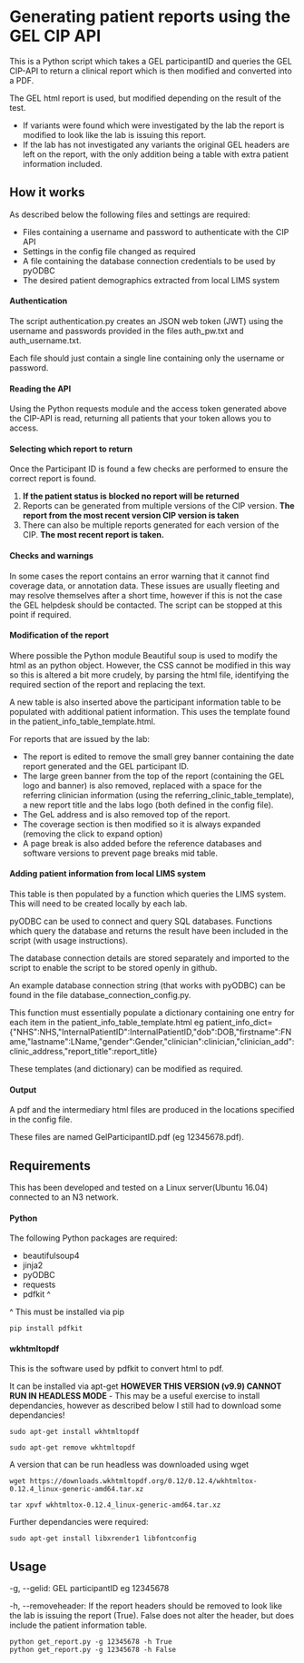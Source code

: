 # Generating patient reports using the GEL CIP API
This is a Python script which takes a GEL participantID and queries the GEL CIP-API to return a clinical report which is then modified and converted into a PDF.

The GEL html report is used, but modified depending on the result of the test. 
- If variants were found which were investigated by the lab the report is modified to look like the lab is issuing this report.
- If the lab has not investigated any variants the original GEL headers are left on the report, with the only addition being a table with extra patient information included.

## How it works
As described below the following files and settings are required:

- Files containing a username and password to authenticate with the CIP API
- Settings in the config file changed as required 
- A file containing the database connection credentials to be used by pyODBC
- The desired patient demographics extracted from local LIMS system

#### Authentication
The script authentication.py creates an JSON web token (JWT) using the username and passwords provided in the files auth_pw.txt and auth_username.txt.

Each file should just contain a single line containing only the username or password.
#### Reading the API
Using the Python requests module and the access token generated above the CIP-API is read, returning all patients that your token allows you to access.
#### Selecting which report to return
Once the Participant ID is found a few checks are performed to ensure the correct report is found.
1. **If the patient status is blocked no report will be returned**
2. Reports can be generated from multiple versions of the CIP version. **The report from the most recent version CIP version is taken**
3. There can also be multiple reports generated for each version of the CIP. **The most recent report is taken.**
#### Checks and warnings
In some cases the report contains an error warning that it cannot find coverage data, or annotation data. These issues are usually fleeting and may resolve themselves after a short time, however if this is not the case the GEL helpdesk should be contacted. The script can be stopped at this point if required.

#### Modification of the report
Where possible the Python module Beautiful soup is used to modify the html as an python object. However, the CSS cannot be modified in this way so this is altered a bit more crudely, by parsing the html file, identifying the required section of the report and replacing the text.

A new table is also inserted above the participant information table to be populated with additional patient information. This uses the template found in the patient_info_table_template.html.

For reports that are issued by the lab:
- The report is edited to remove the small grey banner containing the date report generated and the GEL participant ID.
- The large green banner from the top of the report (containing the GEL logo and banner) is also removed, replaced with a space for the referring clinician information (using the referring_clinic_table_template), a new report title and the labs logo (both defined in the config file).
- The GeL address and is also removed top of the report.
- The coverage section is then modified so it is always expanded (removing the click to expand option)
- A page break is also added before the reference databases and software versions to prevent page breaks mid table.


#### Adding patient information from local LIMS system
This table is then populated by a function which queries the LIMS system. This will need to be created locally by each lab.

pyODBC can be used to connect and query SQL databases. Functions which query the database and returns the result have been included in the script (with usage instructions).

The database connection details are stored separately and imported to the script to enable the script to be stored openly in github. 

An example database connection string (that works with pyODBC) can be found in the file database_connection_config.py. 

This function must essentially populate a dictionary containing one entry for each item in the patient_info_table_template.html eg patient_info_dict={"NHS":NHS,"InternalPatientID":InternalPatientID,"dob":DOB,"firstname":FName,"lastname":LName,"gender":Gender,"clinician":clinician,"clinician_add":clinic_address,"report_title":report_title}

These templates (and dictionary) can be modified as required.
#### Output
A pdf and the intermediary html files are produced in the locations specified in the config file.

These files are named GelParticipantID.pdf (eg 12345678.pdf).
## Requirements
This has been developed and tested on a Linux server(Ubuntu 16.04) connected to an N3 network.

#### Python
The following Python packages are required:

- beautifulsoup4 
- jinja2 
- pyODBC 
- requests
- pdfkit ^ 

^ This must be installed via pip
 
	pip install pdfkit

#### wkhtmltopdf
This is the software used by pdfkit to convert html to pdf.

It can be installed via apt-get **HOWEVER THIS VERSION (v9.9) CANNOT RUN IN HEADLESS MODE**  - This may be a useful exercise to install dependancies, however as described below I still had to download some dependancies!

	sudo apt-get install wkhtmltopdf
	
	sudo apt-get remove wkhtmltopdf

A version that can be run headless was downloaded using wget

	wget https://downloads.wkhtmltopdf.org/0.12/0.12.4/wkhtmltox-0.12.4_linux-generic-amd64.tar.xz

	tar xpvf wkhtmltox-0.12.4_linux-generic-amd64.tar.xz

Further dependancies were required:

	sudo apt-get install libxrender1 libfontconfig

## Usage
-g, --gelid: 	GEL participantID eg 12345678

-h, --removeheader: 	If the report headers should be removed to look like the lab is issuing the report (True). False does not alter the header, but does include the patient information table.

	python get_report.py -g 12345678 -h True
	python get_report.py -g 12345678 -h False

